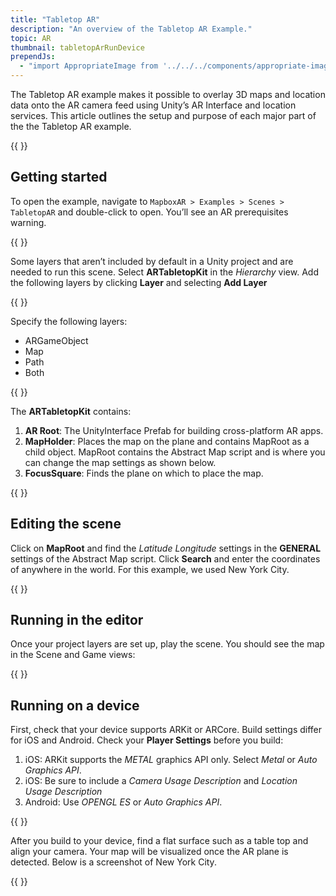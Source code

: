 ```yaml
---
title: "Tabletop AR"
description: "An overview of the Tabletop AR Example."
topic: AR
thumbnail: tabletopArRunDevice
prependJs:
  - "import AppropriateImage from '../../../components/appropriate-image';"
---
```


The Tabletop AR example makes it possible to overlay 3D maps and location data onto the AR camera feed using Unity’s AR Interface and location services. This article outlines the setup and purpose of each major part of the the Tabletop AR example.

{{
  <AppropriateImage imageId="tabletopArRunDevice" />
}}

## Getting started

To open the example, navigate to `MapboxAR > Examples > Scenes > TabletopAR` and double-click to open. You’ll see an AR prerequisites warning.

{{
<AppropriateImage imageId="tabletopArWarning" className="block mx-auto" />
}}

Some layers that aren’t included by default in a Unity project and are needed to run this scene. Select **ARTabletopKit** in the *Hierarchy* view.  Add the following layers by clicking **Layer** and selecting **Add Layer**

{{
<AppropriateImage imageId="tabletopArAddLayers" className="block mx-auto" />
}}

Specify the following layers:
- ARGameObject
- Map
- Path
- Both

{{
<AppropriateImage imageId="wsArLayerList" className="block mx-auto" />
}}

The **ARTabletopKit** contains:

1. **AR Root**: The UnityInterface Prefab for building cross-platform AR apps.
2. **MapHolder**: Places the map on the plane and contains MapRoot as a child object. MapRoot contains the Abstract Map script and is where you can change the map settings as shown below.
3. **FocusSquare**: Finds the plane on which to place the map.

{{
<AppropriateImage imageId="tabletopArMaprootSettings" className="block mx-auto" />
}}

## Editing the scene

Click on **MapRoot** and find the *Latitude Longitude* settings in the **GENERAL** settings of the Abstract Map script. Click **Search** and enter the coordinates of anywhere in the world. For this example, we used New York City.

{{
<AppropriateImage imageId="tabletopArLocSettings" className="block mx-auto" />
}}

## Running in the editor

Once your project layers are set up, play the scene. You should see the map in the Scene and Game views:

{{
<AppropriateImage imageId="tabletopArRunEditor" className="block mx-auto" />
}}

## Running on a device

First, check that your device supports ARKit or ARCore. Build settings differ for iOS and Android. Check your **Player Settings** before you build:

1. iOS: ARKit supports the *METAL* graphics API only. Select *Metal* or *Auto Graphics API*.
2. iOS: Be sure to include a *Camera Usage Description* and *Location Usage Description*
3. Android: Use *OPENGL ES*  or *Auto Graphics API*.

{{
<AppropriateImage imageId="tabletopArBuildSettings" className="block mx-auto" />
}}

After you build to your device, find a flat surface such as a table top and align your camera. Your map will be visualized once the AR plane is detected. Below is a screenshot of New York City.

{{
<AppropriateImage imageId="tabletopArNewYork" className="block mx-auto" />
}}

